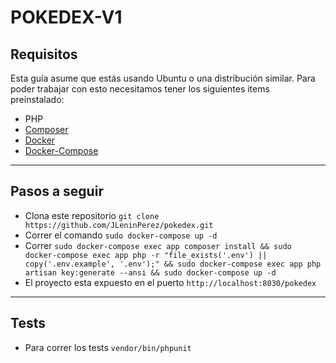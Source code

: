 # POKEDEX-V1
## Requisitos
Esta guía asume que estás usando Ubuntu o una distribución similar.
Para poder trabajar con esto necesitamos tener los siguientes items preinstalado:

- PHP
- [Composer]("https://getcomposer.org/download/")
- [Docker]("https://docs.docker.com/engine/install/ubuntu/")
- [Docker-Compose]("https://docs.docker.com/compose/install/")

-------------
## Pasos a seguir
- Clona este repositorio `git clone https://github.com/JLeninPerez/pokedex.git`
- Correr el comando `sudo docker-compose up -d`
- Correr `sudo docker-compose exec app composer install && sudo docker-compose exec app php -r "file_exists('.env') || copy('.env.example', '.env');" && sudo docker-compose exec app php artisan key:generate --ansi && sudo docker-compose up -d`
- El proyecto esta expuesto en el puerto `http://localhost:8030/pokedex`
-------------
## Tests
- Para correr los tests `vendor/bin/phpunit`
